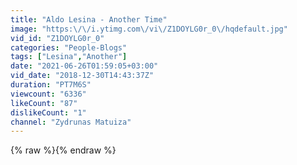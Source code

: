 ```yaml
---
title: "Aldo Lesina - Another Time"
image: "https:\/\/i.ytimg.com\/vi\/Z1DOYLG0r_0\/hqdefault.jpg"
vid_id: "Z1DOYLG0r_0"
categories: "People-Blogs"
tags: ["Lesina","Another"]
date: "2021-06-26T01:59:05+03:00"
vid_date: "2018-12-30T14:43:37Z"
duration: "PT7M6S"
viewcount: "6336"
likeCount: "87"
dislikeCount: "1"
channel: "Zydrunas Matuiza"
---
```

{% raw %}{% endraw %}
